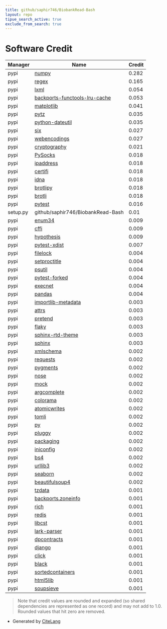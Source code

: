 ```yaml
---
title: github/saphir746/BiobankRead-Bash
layout: repo
tipue_search_active: true
exclude_from_search: true
---
```

# Software Credit

|Manager|Name|Credit|
|-------|----|------|
|pypi|[numpy](https://www.numpy.org)|0.282|
|pypi|[regex](https://github.com/mrabarnett/mrab-regex)|0.165|
|pypi|[lxml](https://lxml.de/)|0.054|
|pypi|[backports-functools-lru-cache](https://pypi.org/project/backports-functools-lru-cache)|0.053|
|pypi|[matplotlib](https://matplotlib.org)|0.041|
|pypi|[pytz](http://pythonhosted.org/pytz)|0.035|
|pypi|[python-dateutil](https://github.com/dateutil/dateutil)|0.035|
|pypi|[six](https://pypi.org/project/six)|0.027|
|pypi|[webencodings](https://pypi.org/project/webencodings)|0.027|
|pypi|[cryptography](https://github.com/pyca/cryptography)|0.021|
|pypi|[PySocks](https://github.com/Anorov/PySocks)|0.018|
|pypi|[ipaddress](https://github.com/phihag/ipaddress)|0.018|
|pypi|[certifi](https://certifiio.readthedocs.io/en/latest/)|0.018|
|pypi|[idna](https://github.com/kjd/idna)|0.018|
|pypi|[brotlipy](https://github.com/python-hyper/brotlipy/)|0.018|
|pypi|[brotli](https://github.com/google/brotli)|0.018|
|pypi|[pytest](https://docs.pytest.org/en/latest/)|0.016|
|setup.py|github/saphir746/BiobankRead-Bash|0.01|
|pypi|[enum34](https://pypi.org/project/enum34)|0.009|
|pypi|[cffi](https://pypi.org/project/cffi)|0.009|
|pypi|[hypothesis](https://hypothesis.works)|0.009|
|pypi|[pytest-xdist](https://github.com/pytest-dev/pytest-xdist)|0.007|
|pypi|[filelock](https://github.com/tox-dev/py-filelock)|0.004|
|pypi|[setproctitle](https://pypi.org/project/setproctitle)|0.004|
|pypi|[psutil](https://pypi.org/project/psutil)|0.004|
|pypi|[pytest-forked](https://pypi.org/project/pytest-forked)|0.004|
|pypi|[execnet](https://pypi.org/project/execnet)|0.004|
|pypi|[pandas](https://pandas.pydata.org)|0.004|
|pypi|[importlib-metadata](https://pypi.org/project/importlib-metadata)|0.003|
|pypi|[attrs](https://pypi.org/project/attrs)|0.003|
|pypi|[pretend](https://pypi.org/project/pretend)|0.003|
|pypi|[flaky](https://pypi.org/project/flaky)|0.003|
|pypi|[sphinx-rtd-theme](https://pypi.org/project/sphinx-rtd-theme)|0.003|
|pypi|[sphinx](https://pypi.org/project/sphinx)|0.003|
|pypi|[xmlschema](https://pypi.org/project/xmlschema)|0.002|
|pypi|[requests](https://pypi.org/project/requests)|0.002|
|pypi|[pygments](https://pypi.org/project/pygments)|0.002|
|pypi|[nose](https://pypi.org/project/nose)|0.002|
|pypi|[mock](https://pypi.org/project/mock)|0.002|
|pypi|[argcomplete](https://pypi.org/project/argcomplete)|0.002|
|pypi|[colorama](https://pypi.org/project/colorama)|0.002|
|pypi|[atomicwrites](https://pypi.org/project/atomicwrites)|0.002|
|pypi|[tomli](https://pypi.org/project/tomli)|0.002|
|pypi|[py](https://pypi.org/project/py)|0.002|
|pypi|[pluggy](https://pypi.org/project/pluggy)|0.002|
|pypi|[packaging](https://pypi.org/project/packaging)|0.002|
|pypi|[iniconfig](https://pypi.org/project/iniconfig)|0.002|
|pypi|[bs4](https://pypi.python.org/pypi/beautifulsoup4)|0.002|
|pypi|[urllib3](https://urllib3.readthedocs.io/)|0.002|
|pypi|[seaborn](https://seaborn.pydata.org)|0.002|
|pypi|[beautifulsoup4](https://www.crummy.com/software/BeautifulSoup/bs4/)|0.002|
|pypi|[tzdata](https://pypi.org/project/tzdata)|0.001|
|pypi|[backports.zoneinfo](https://pypi.org/project/backports.zoneinfo)|0.001|
|pypi|[rich](https://pypi.org/project/rich)|0.001|
|pypi|[redis](https://pypi.org/project/redis)|0.001|
|pypi|[libcst](https://pypi.org/project/libcst)|0.001|
|pypi|[lark-parser](https://pypi.org/project/lark-parser)|0.001|
|pypi|[dpcontracts](https://pypi.org/project/dpcontracts)|0.001|
|pypi|[django](https://pypi.org/project/django)|0.001|
|pypi|[click](https://pypi.org/project/click)|0.001|
|pypi|[black](https://pypi.org/project/black)|0.001|
|pypi|[sortedcontainers](https://pypi.org/project/sortedcontainers)|0.001|
|pypi|[html5lib](https://github.com/html5lib/html5lib-python)|0.001|
|pypi|[soupsieve](https://facelessuser.github.io/soupsieve/)|0.001|


> Note that credit values are rounded and expanded (so shared dependencies are represented as one record) and may not add to 1.0. Rounded values that hit zero are removed.


- Generated by [CiteLang](https://github.com/vsoch/citelang)
